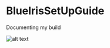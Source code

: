 # BlueIrisSetUpGuide
Documenting my build


![alt text](https://github.com/tarasermolenko/BlueIrisSetUpGuide/blob/Images/camera.jpg?raw=true)

